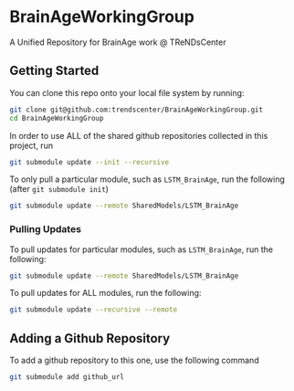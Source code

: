 # BrainAgeWorkingGroup

A Unified Repository for BrainAge work @ TReNDsCenter 


## Getting Started

You can clone this repo onto your local file system by running:

```bash
git clone git@github.com:trendscenter/BrainAgeWorkingGroup.git
cd BrainAgeWorkingGroup
```

In order to use ALL of the shared github repositories collected in this project, run

```bash
git submodule update --init --recursive
```

To only pull a particular module, such as `LSTM_BrainAge`, run the following (after `git submodule init`)

```bash
git submodule update --remote SharedModels/LSTM_BrainAge
```

### Pulling Updates

To pull updates for particular modules, such as `LSTM_BrainAge`, run the following:

```bash
git submodule update --remote SharedModels/LSTM_BrainAge
```

To pull updates for ALL modules, run the following:

```bash
git submodule update --recursive --remote
```

## Adding a Github Repository

To add a github repository to this one, use the following command

```bash
git submodule add github_url
```
